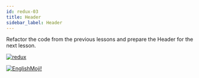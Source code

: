 ```yaml
---
id: redux-03
title: Header
sidebar_label: Header
---
```


Refactor the code from the previous lessons and prepare the Header for the next lesson.

[![redux](/img/redux/03.gif)](https://youtu.be/ycNdEtBMooA)

[![EnglishMoji!](/img/logo/englishmoji.png)](https://apps.apple.com/kz/app/englishmoji/id6450254885)
